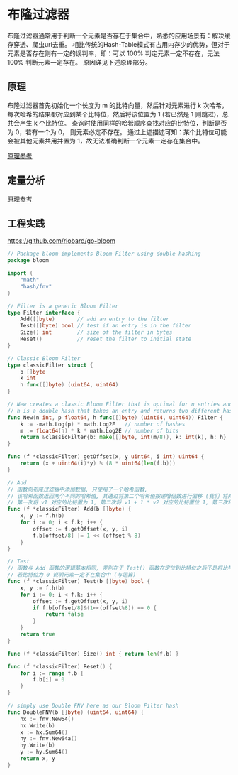 # 布隆过滤器

布隆过滤器通常用于判断一个元素是否存在于集合中，熟悉的应用场景有：解决缓存穿透、爬虫url去重。
相比传统的Hash-Table模式有占用内存少的优势，但对于元素是否存在则有一定的误判率，即：可以 100% 判定元素一定不存在，无法 100% 判断元素一定存在。
原因详见下述原理部分。

## 原理

布隆过滤器首先初始化一个长度为 m 的比特向量，然后针对元素进行 k 次哈希，每次哈希的结果都对应到某个比特位，然后将该位置为 1 (若已然是 1 则跳过)，总共会产生 k 个比特位。
查询时使用同样的哈希顺序查找对应的比特位，判断是否为 0，若有一个为 0， 则元素必定不存在。
通过上述描述可知：某个比特位可能会被其他元素共用并置为 1，故无法准确判断一个元素一定存在集合中。

[原理参考](https://sunyunqiang.com/blog/bloom_filter/)

## 定量分析

[原理参考](https://sunyunqiang.com/blog/bloom_filter/)

## 工程实践

https://github.com/riobard/go-bloom

```go
// Package bloom implements Bloom Filter using double hashing
package bloom

import (
	"math"
    "hash/fnv"
)

// Filter is a generic Bloom Filter
type Filter interface {
	Add([]byte)       // add an entry to the filter
	Test([]byte) bool // test if an entry is in the filter
	Size() int        // size of the filter in bytes
	Reset()           // reset the filter to initial state
}

// Classic Bloom Filter
type classicFilter struct {
	b []byte
	k int
	h func([]byte) (uint64, uint64)
}

// New creates a classic Bloom Filter that is optimal for n entries and false positive rate of p.
// h is a double hash that takes an entry and returns two different hashes.
func New(n int, p float64, h func([]byte) (uint64, uint64)) Filter {
	k := -math.Log(p) * math.Log2E   // number of hashes
	m := float64(n) * k * math.Log2E // number of bits
	return &classicFilter{b: make([]byte, int(m/8)), k: int(k), h: h}
}

func (f *classicFilter) getOffset(x, y uint64, i int) uint64 {
	return (x + uint64(i)*y) % (8 * uint64(len(f.b)))
}

// Add 
// 函数向布隆过滤器中添加数据, 只使用了一个哈希函数, 
// 该哈希函数返回两个不同的哈希值, 其通过将第二个哈希值按递增倍数进行偏移 (我们 将两个哈希值记为 v1 和 v2, 
// 第一次将 v1 对应的比特置为 1, 第二次将 v1 + 1 * v2 对应的比特置位 1, 第三次将 v1 + 2 * v2 对应的比特置为 1, 以此类推) 来对比特向量赋值 (或运算)
func (f *classicFilter) Add(b []byte) {
	x, y := f.h(b)
	for i := 0; i < f.k; i++ {
		offset := f.getOffset(x, y, i)
		f.b[offset/8] |= 1 << (offset % 8)
	}
}

// Test 
// 函数与 Add 函数的逻辑基本相同, 差别在于 Test() 函数在定位到比特位之后不是将比特位赋值为 1, 而是检查比特位是否等于 0
// 若比特位为 0 说明元素一定不在集合中 (与运算)
func (f *classicFilter) Test(b []byte) bool {
	x, y := f.h(b)
	for i := 0; i < f.k; i++ {
		offset := f.getOffset(x, y, i)
		if f.b[offset/8]&(1<<(offset%8)) == 0 {
			return false
		}
	}
	return true
}

func (f *classicFilter) Size() int { return len(f.b) }

func (f *classicFilter) Reset() {
	for i := range f.b {
		f.b[i] = 0
	}
}

// simply use Double FNV here as our Bloom Filter hash
func DoubleFNV(b []byte) (uint64, uint64) {
	hx := fnv.New64()
	hx.Write(b)
	x := hx.Sum64()
	hy := fnv.New64a()
	hy.Write(b)
	y := hy.Sum64()
	return x, y
}
```